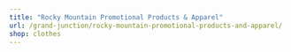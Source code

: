 ```yaml
---
title: "Rocky Mountain Promotional Products & Apparel"
url: /grand-junction/rocky-mountain-promotional-products-and-apparel/
shop: clothes
---
```

